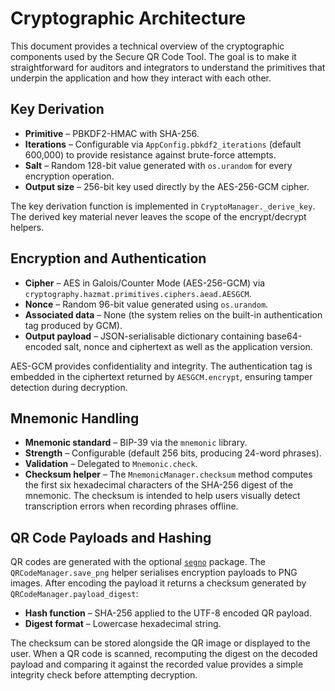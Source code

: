 # Cryptographic Architecture

This document provides a technical overview of the cryptographic components
used by the Secure QR Code Tool.  The goal is to make it straightforward for
auditors and integrators to understand the primitives that underpin the
application and how they interact with each other.

## Key Derivation

* **Primitive** – PBKDF2-HMAC with SHA-256.
* **Iterations** – Configurable via `AppConfig.pbkdf2_iterations` (default
  600,000) to provide resistance against brute-force attempts.
* **Salt** – Random 128-bit value generated with `os.urandom` for every
  encryption operation.
* **Output size** – 256-bit key used directly by the AES-256-GCM cipher.

The key derivation function is implemented in `CryptoManager._derive_key`.  The
derived key material never leaves the scope of the encrypt/decrypt helpers.

## Encryption and Authentication

* **Cipher** – AES in Galois/Counter Mode (AES-256-GCM) via
  `cryptography.hazmat.primitives.ciphers.aead.AESGCM`.
* **Nonce** – Random 96-bit value generated using `os.urandom`.
* **Associated data** – None (the system relies on the built-in authentication
  tag produced by GCM).
* **Output payload** – JSON-serialisable dictionary containing base64-encoded
  salt, nonce and ciphertext as well as the application version.

AES-GCM provides confidentiality and integrity.  The authentication tag is
embedded in the ciphertext returned by `AESGCM.encrypt`, ensuring tamper
detection during decryption.

## Mnemonic Handling

* **Mnemonic standard** – BIP-39 via the `mnemonic` library.
* **Strength** – Configurable (default 256 bits, producing 24-word phrases).
* **Validation** – Delegated to `Mnemonic.check`.
* **Checksum helper** – The `MnemonicManager.checksum` method computes the
  first six hexadecimal characters of the SHA-256 digest of the mnemonic.  The
  checksum is intended to help users visually detect transcription errors when
  recording phrases offline.

## QR Code Payloads and Hashing

QR codes are generated with the optional [`segno`](https://segno.readthedocs.io)
package.  The `QRCodeManager.save_png` helper serialises encryption payloads to
PNG images.  After encoding the payload it returns a checksum generated by
`QRCodeManager.payload_digest`:

* **Hash function** – SHA-256 applied to the UTF-8 encoded QR payload.
* **Digest format** – Lowercase hexadecimal string.

The checksum can be stored alongside the QR image or displayed to the user.
When a QR code is scanned, recomputing the digest on the decoded payload and
comparing it against the recorded value provides a simple integrity check
before attempting decryption.
